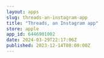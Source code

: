 ```yaml
---
layout: apps
slug: threads-an-instagram-app
title: "Threads, an Instagram app"
store: apple
app_id: 6446901002
date: 2024-03-29T22:17:06Z
published: 2023-12-14T08:00:00Z
---
```

